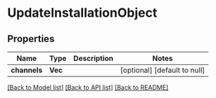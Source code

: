 # UpdateInstallationObject

## Properties
Name | Type | Description | Notes
------------ | ------------- | ------------- | -------------
**channels** | **Vec<String>** |  | [optional] [default to null]

[[Back to Model list]](../README.md#documentation-for-models) [[Back to API list]](../README.md#documentation-for-api-endpoints) [[Back to README]](../README.md)


